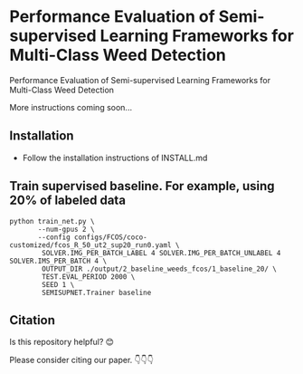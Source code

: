 # Performance Evaluation of Semi-supervised Learning Frameworks for Multi-Class Weed Detection
Performance Evaluation of Semi-supervised Learning Frameworks for Multi-Class Weed Detection

More instructions coming soon...

## Installation
- Follow the installation instructions of INSTALL.md

## Train supervised baseline. For example, using 20% of labeled data

```
python train_net.py \
       --num-gpus 2 \
       --config configs/FCOS/coco-customized/fcos_R_50_ut2_sup20_run0.yaml \
        SOLVER.IMG_PER_BATCH_LABEL 4 SOLVER.IMG_PER_BATCH_UNLABEL 4 SOLVER.IMS_PER_BATCH 4 \
        OUTPUT_DIR ./output/2_baseline_weeds_fcos/1_baseline_20/ \
        TEST.EVAL_PERIOD 2000 \
        SEED 1 \
        SEMISUPNET.Trainer baseline
```

## Citation

Is this repository helpful? 😊  

Please consider citing our paper. 👇👇👇


